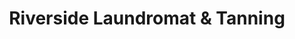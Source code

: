 ---
title: "Riverside Laundromat & Tanning"
url: /danville/riverside-laundromat-und-tanning/
shop: Wäscherei
---